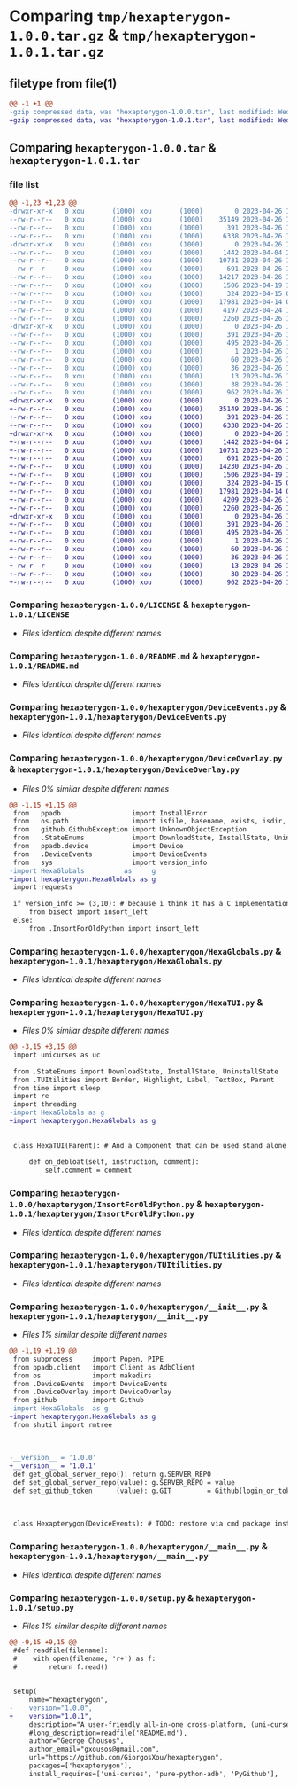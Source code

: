 # Comparing `tmp/hexapterygon-1.0.0.tar.gz` & `tmp/hexapterygon-1.0.1.tar.gz`

## filetype from file(1)

```diff
@@ -1 +1 @@
-gzip compressed data, was "hexapterygon-1.0.0.tar", last modified: Wed Apr 26 18:39:44 2023, max compression
+gzip compressed data, was "hexapterygon-1.0.1.tar", last modified: Wed Apr 26 18:54:19 2023, max compression
```

## Comparing `hexapterygon-1.0.0.tar` & `hexapterygon-1.0.1.tar`

### file list

```diff
@@ -1,23 +1,23 @@
-drwxr-xr-x   0 xou       (1000) xou       (1000)        0 2023-04-26 18:39:44.839481 hexapterygon-1.0.0/
--rw-r--r--   0 xou       (1000) xou       (1000)    35149 2023-04-26 16:34:05.000000 hexapterygon-1.0.0/LICENSE
--rw-r--r--   0 xou       (1000) xou       (1000)      391 2023-04-26 18:39:44.839481 hexapterygon-1.0.0/PKG-INFO
--rw-r--r--   0 xou       (1000) xou       (1000)     6338 2023-04-26 18:32:42.000000 hexapterygon-1.0.0/README.md
-drwxr-xr-x   0 xou       (1000) xou       (1000)        0 2023-04-26 18:39:44.839481 hexapterygon-1.0.0/hexapterygon/
--rw-r--r--   0 xou       (1000) xou       (1000)     1442 2023-04-04 21:25:43.000000 hexapterygon-1.0.0/hexapterygon/DeviceEvents.py
--rw-r--r--   0 xou       (1000) xou       (1000)    10731 2023-04-26 17:01:36.000000 hexapterygon-1.0.0/hexapterygon/DeviceOverlay.py
--rw-r--r--   0 xou       (1000) xou       (1000)      691 2023-04-26 17:13:52.000000 hexapterygon-1.0.0/hexapterygon/HexaGlobals.py
--rw-r--r--   0 xou       (1000) xou       (1000)    14217 2023-04-26 17:43:09.000000 hexapterygon-1.0.0/hexapterygon/HexaTUI.py
--rw-r--r--   0 xou       (1000) xou       (1000)     1506 2023-04-19 11:46:33.000000 hexapterygon-1.0.0/hexapterygon/InsortForOldPython.py
--rw-r--r--   0 xou       (1000) xou       (1000)      324 2023-04-15 09:36:08.000000 hexapterygon-1.0.0/hexapterygon/StateEnums.py
--rw-r--r--   0 xou       (1000) xou       (1000)    17981 2023-04-14 03:20:33.000000 hexapterygon-1.0.0/hexapterygon/TUItilities.py
--rw-r--r--   0 xou       (1000) xou       (1000)     4197 2023-04-24 14:20:12.000000 hexapterygon-1.0.0/hexapterygon/__init__.py
--rw-r--r--   0 xou       (1000) xou       (1000)     2260 2023-04-26 18:36:02.000000 hexapterygon-1.0.0/hexapterygon/__main__.py
-drwxr-xr-x   0 xou       (1000) xou       (1000)        0 2023-04-26 18:39:44.839481 hexapterygon-1.0.0/hexapterygon.egg-info/
--rw-r--r--   0 xou       (1000) xou       (1000)      391 2023-04-26 18:39:44.000000 hexapterygon-1.0.0/hexapterygon.egg-info/PKG-INFO
--rw-r--r--   0 xou       (1000) xou       (1000)      495 2023-04-26 18:39:44.000000 hexapterygon-1.0.0/hexapterygon.egg-info/SOURCES.txt
--rw-r--r--   0 xou       (1000) xou       (1000)        1 2023-04-26 18:39:44.000000 hexapterygon-1.0.0/hexapterygon.egg-info/dependency_links.txt
--rw-r--r--   0 xou       (1000) xou       (1000)       60 2023-04-26 18:39:44.000000 hexapterygon-1.0.0/hexapterygon.egg-info/entry_points.txt
--rw-r--r--   0 xou       (1000) xou       (1000)       36 2023-04-26 18:39:44.000000 hexapterygon-1.0.0/hexapterygon.egg-info/requires.txt
--rw-r--r--   0 xou       (1000) xou       (1000)       13 2023-04-26 18:39:44.000000 hexapterygon-1.0.0/hexapterygon.egg-info/top_level.txt
--rw-r--r--   0 xou       (1000) xou       (1000)       38 2023-04-26 18:39:44.839481 hexapterygon-1.0.0/setup.cfg
--rw-r--r--   0 xou       (1000) xou       (1000)      962 2023-04-26 18:38:32.000000 hexapterygon-1.0.0/setup.py
+drwxr-xr-x   0 xou       (1000) xou       (1000)        0 2023-04-26 18:54:19.057233 hexapterygon-1.0.1/
+-rw-r--r--   0 xou       (1000) xou       (1000)    35149 2023-04-26 16:34:05.000000 hexapterygon-1.0.1/LICENSE
+-rw-r--r--   0 xou       (1000) xou       (1000)      391 2023-04-26 18:54:19.057233 hexapterygon-1.0.1/PKG-INFO
+-rw-r--r--   0 xou       (1000) xou       (1000)     6338 2023-04-26 18:32:42.000000 hexapterygon-1.0.1/README.md
+drwxr-xr-x   0 xou       (1000) xou       (1000)        0 2023-04-26 18:54:19.057233 hexapterygon-1.0.1/hexapterygon/
+-rw-r--r--   0 xou       (1000) xou       (1000)     1442 2023-04-04 21:25:43.000000 hexapterygon-1.0.1/hexapterygon/DeviceEvents.py
+-rw-r--r--   0 xou       (1000) xou       (1000)    10731 2023-04-26 18:51:30.000000 hexapterygon-1.0.1/hexapterygon/DeviceOverlay.py
+-rw-r--r--   0 xou       (1000) xou       (1000)      691 2023-04-26 17:13:52.000000 hexapterygon-1.0.1/hexapterygon/HexaGlobals.py
+-rw-r--r--   0 xou       (1000) xou       (1000)    14230 2023-04-26 18:52:35.000000 hexapterygon-1.0.1/hexapterygon/HexaTUI.py
+-rw-r--r--   0 xou       (1000) xou       (1000)     1506 2023-04-19 11:46:33.000000 hexapterygon-1.0.1/hexapterygon/InsortForOldPython.py
+-rw-r--r--   0 xou       (1000) xou       (1000)      324 2023-04-15 09:36:08.000000 hexapterygon-1.0.1/hexapterygon/StateEnums.py
+-rw-r--r--   0 xou       (1000) xou       (1000)    17981 2023-04-14 03:20:33.000000 hexapterygon-1.0.1/hexapterygon/TUItilities.py
+-rw-r--r--   0 xou       (1000) xou       (1000)     4209 2023-04-26 18:51:34.000000 hexapterygon-1.0.1/hexapterygon/__init__.py
+-rw-r--r--   0 xou       (1000) xou       (1000)     2260 2023-04-26 18:36:02.000000 hexapterygon-1.0.1/hexapterygon/__main__.py
+drwxr-xr-x   0 xou       (1000) xou       (1000)        0 2023-04-26 18:54:19.057233 hexapterygon-1.0.1/hexapterygon.egg-info/
+-rw-r--r--   0 xou       (1000) xou       (1000)      391 2023-04-26 18:54:18.000000 hexapterygon-1.0.1/hexapterygon.egg-info/PKG-INFO
+-rw-r--r--   0 xou       (1000) xou       (1000)      495 2023-04-26 18:54:19.000000 hexapterygon-1.0.1/hexapterygon.egg-info/SOURCES.txt
+-rw-r--r--   0 xou       (1000) xou       (1000)        1 2023-04-26 18:54:18.000000 hexapterygon-1.0.1/hexapterygon.egg-info/dependency_links.txt
+-rw-r--r--   0 xou       (1000) xou       (1000)       60 2023-04-26 18:54:18.000000 hexapterygon-1.0.1/hexapterygon.egg-info/entry_points.txt
+-rw-r--r--   0 xou       (1000) xou       (1000)       36 2023-04-26 18:54:18.000000 hexapterygon-1.0.1/hexapterygon.egg-info/requires.txt
+-rw-r--r--   0 xou       (1000) xou       (1000)       13 2023-04-26 18:54:18.000000 hexapterygon-1.0.1/hexapterygon.egg-info/top_level.txt
+-rw-r--r--   0 xou       (1000) xou       (1000)       38 2023-04-26 18:54:19.057233 hexapterygon-1.0.1/setup.cfg
+-rw-r--r--   0 xou       (1000) xou       (1000)      962 2023-04-26 18:44:39.000000 hexapterygon-1.0.1/setup.py
```

### Comparing `hexapterygon-1.0.0/LICENSE` & `hexapterygon-1.0.1/LICENSE`

 * *Files identical despite different names*

### Comparing `hexapterygon-1.0.0/README.md` & `hexapterygon-1.0.1/README.md`

 * *Files identical despite different names*

### Comparing `hexapterygon-1.0.0/hexapterygon/DeviceEvents.py` & `hexapterygon-1.0.1/hexapterygon/DeviceEvents.py`

 * *Files identical despite different names*

### Comparing `hexapterygon-1.0.0/hexapterygon/DeviceOverlay.py` & `hexapterygon-1.0.1/hexapterygon/DeviceOverlay.py`

 * *Files 0% similar despite different names*

```diff
@@ -1,15 +1,15 @@
 from   ppadb                  import InstallError
 from   os.path                import isfile, basename, exists, isdir, sep
 from   github.GithubException import UnknownObjectException
 from   .StateEnums            import DownloadState, InstallState, UninstallState
 from   ppadb.device           import Device
 from   .DeviceEvents          import DeviceEvents
 from   sys                    import version_info
-import HexaGlobals          as     g
+import hexapterygon.HexaGlobals as g
 import requests
 
 if version_info >= (3,10): # because i think it has a C implementation too (from _bisect import *)
     from bisect import insort_left
 else:
     from .InsortForOldPython import insort_left
```

### Comparing `hexapterygon-1.0.0/hexapterygon/HexaGlobals.py` & `hexapterygon-1.0.1/hexapterygon/HexaGlobals.py`

 * *Files identical despite different names*

### Comparing `hexapterygon-1.0.0/hexapterygon/HexaTUI.py` & `hexapterygon-1.0.1/hexapterygon/HexaTUI.py`

 * *Files 0% similar despite different names*

```diff
@@ -3,15 +3,15 @@
 import unicurses as uc
 
 from .StateEnums import DownloadState, InstallState, UninstallState
 from .TUItilities import Border, Highlight, Label, TextBox, Parent
 from time import sleep
 import re
 import threading
-import HexaGlobals as g
+import hexapterygon.HexaGlobals as g
 
 
 class HexaTUI(Parent): # And a Component that can be used stand alone as it is with a uni-curses project | uni-curses compatible component
 
     def on_debloat(self, instruction, comment):
         self.comment = comment
```

### Comparing `hexapterygon-1.0.0/hexapterygon/InsortForOldPython.py` & `hexapterygon-1.0.1/hexapterygon/InsortForOldPython.py`

 * *Files identical despite different names*

### Comparing `hexapterygon-1.0.0/hexapterygon/TUItilities.py` & `hexapterygon-1.0.1/hexapterygon/TUItilities.py`

 * *Files identical despite different names*

### Comparing `hexapterygon-1.0.0/hexapterygon/__init__.py` & `hexapterygon-1.0.1/hexapterygon/__init__.py`

 * *Files 1% similar despite different names*

```diff
@@ -1,19 +1,19 @@
 from subprocess     import Popen, PIPE 
 from ppadb.client   import Client as AdbClient
 from os             import makedirs
 from .DeviceEvents  import DeviceEvents
 from .DeviceOverlay import DeviceOverlay
 from github         import Github
-import HexaGlobals  as g
+import hexapterygon.HexaGlobals as g
 from shutil import rmtree
 
 
 
-__version__ = '1.0.0'
+__version__ = '1.0.1'
 def get_global_server_repo(): return g.SERVER_REPO
 def set_global_server_repo(value): g.SERVER_REPO = value
 def set_github_token      (value): g.GIT         = Github(login_or_token=value)
 
 
 
 class Hexapterygon(DeviceEvents): # TODO: restore via cmd package install-existing <package>
```

### Comparing `hexapterygon-1.0.0/hexapterygon/__main__.py` & `hexapterygon-1.0.1/hexapterygon/__main__.py`

 * *Files identical despite different names*

### Comparing `hexapterygon-1.0.0/setup.py` & `hexapterygon-1.0.1/setup.py`

 * *Files 1% similar despite different names*

```diff
@@ -9,15 +9,15 @@
 #def readfile(filename):
 #    with open(filename, 'r+') as f:
 #        return f.read()
 
 
 setup(
     name="hexapterygon",
-    version="1.0.0",
+    version="1.0.1",
     description="A user-friendly all-in-one cross-platform, (uni-curses compatible component, module and uitility) software for orchestrating and debloating your Android devices from unwanted pre-installed crap.",
     #long_description=readfile('README.md'),
     author="George Chousos",
     author_email="gxousos@gmail.com",
     url="https://github.com/GiorgosXou/hexapterygon",
     packages=['hexapterygon'],
     install_requires=['uni-curses', 'pure-python-adb', 'PyGithub'],
```

